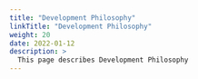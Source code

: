 ```yaml
---
title: "Development Philosophy"
linkTitle: "Development Philosophy"
weight: 20
date: 2022-01-12
description: >
  This page describes Development Philosophy
---
```


